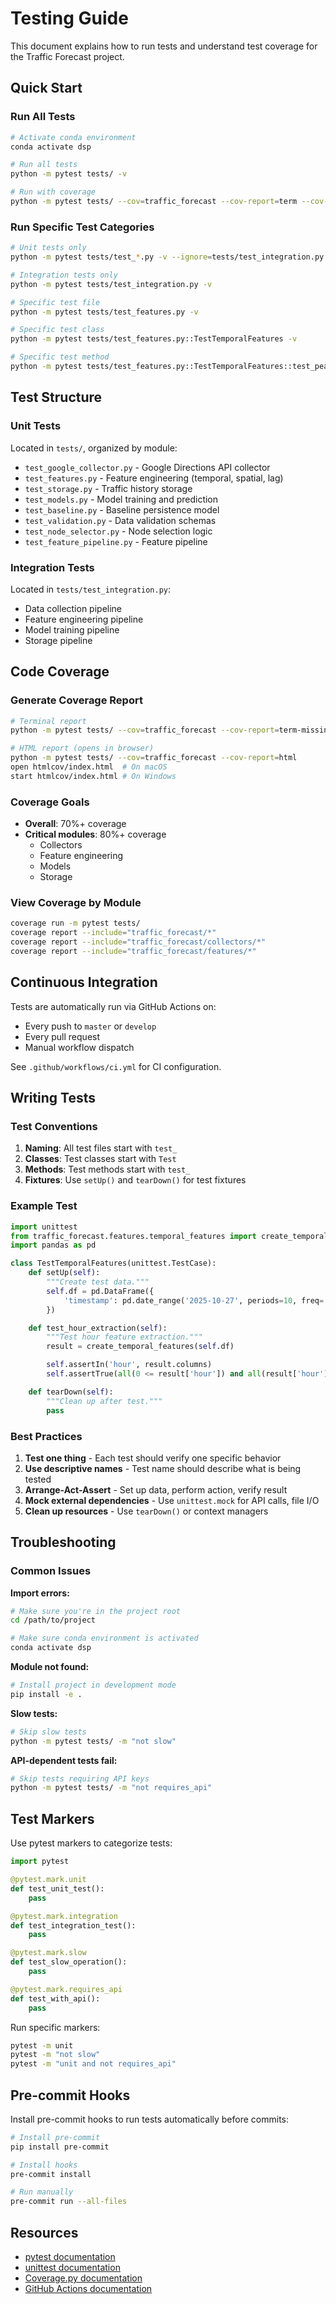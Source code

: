 # Testing Guide

This document explains how to run tests and understand test coverage for the Traffic Forecast project.

## Quick Start

### Run All Tests

```bash
# Activate conda environment
conda activate dsp

# Run all tests
python -m pytest tests/ -v

# Run with coverage
python -m pytest tests/ --cov=traffic_forecast --cov-report=term --cov-report=html
```

### Run Specific Test Categories

```bash
# Unit tests only
python -m pytest tests/test_*.py -v --ignore=tests/test_integration.py

# Integration tests only
python -m pytest tests/test_integration.py -v

# Specific test file
python -m pytest tests/test_features.py -v

# Specific test class
python -m pytest tests/test_features.py::TestTemporalFeatures -v

# Specific test method
python -m pytest tests/test_features.py::TestTemporalFeatures::test_peak_hour_detection -v
```

## Test Structure

### Unit Tests

Located in `tests/`, organized by module:

- `test_google_collector.py` - Google Directions API collector
- `test_features.py` - Feature engineering (temporal, spatial, lag)
- `test_storage.py` - Traffic history storage
- `test_models.py` - Model training and prediction
- `test_baseline.py` - Baseline persistence model
- `test_validation.py` - Data validation schemas
- `test_node_selector.py` - Node selection logic
- `test_feature_pipeline.py` - Feature pipeline

### Integration Tests

Located in `tests/test_integration.py`:

- Data collection pipeline
- Feature engineering pipeline
- Model training pipeline
- Storage pipeline

## Code Coverage

### Generate Coverage Report

```bash
# Terminal report
python -m pytest tests/ --cov=traffic_forecast --cov-report=term-missing

# HTML report (opens in browser)
python -m pytest tests/ --cov=traffic_forecast --cov-report=html
open htmlcov/index.html  # On macOS
start htmlcov/index.html # On Windows
```

### Coverage Goals

- **Overall**: 70%+ coverage
- **Critical modules**: 80%+ coverage
  - Collectors
  - Feature engineering
  - Models
  - Storage

### View Coverage by Module

```bash
coverage run -m pytest tests/
coverage report --include="traffic_forecast/*"
coverage report --include="traffic_forecast/collectors/*"
coverage report --include="traffic_forecast/features/*"
```

## Continuous Integration

Tests are automatically run via GitHub Actions on:

- Every push to `master` or `develop`
- Every pull request
- Manual workflow dispatch

See `.github/workflows/ci.yml` for CI configuration.

## Writing Tests

### Test Conventions

1. **Naming**: All test files start with `test_`
2. **Classes**: Test classes start with `Test`
3. **Methods**: Test methods start with `test_`
4. **Fixtures**: Use `setUp()` and `tearDown()` for test fixtures

### Example Test

```python
import unittest
from traffic_forecast.features.temporal_features import create_temporal_features
import pandas as pd

class TestTemporalFeatures(unittest.TestCase):
    def setUp(self):
        """Create test data."""
        self.df = pd.DataFrame({
            'timestamp': pd.date_range('2025-10-27', periods=10, freq='1H')
        })

    def test_hour_extraction(self):
        """Test hour feature extraction."""
        result = create_temporal_features(self.df)

        self.assertIn('hour', result.columns)
        self.assertTrue(all(0 <= result['hour']) and all(result['hour'] <= 23))

    def tearDown(self):
        """Clean up after test."""
        pass
```

### Best Practices

1. **Test one thing** - Each test should verify one specific behavior
2. **Use descriptive names** - Test name should describe what is being tested
3. **Arrange-Act-Assert** - Set up data, perform action, verify result
4. **Mock external dependencies** - Use `unittest.mock` for API calls, file I/O
5. **Clean up resources** - Use `tearDown()` or context managers

## Troubleshooting

### Common Issues

**Import errors:**

```bash
# Make sure you're in the project root
cd /path/to/project

# Make sure conda environment is activated
conda activate dsp
```

**Module not found:**

```bash
# Install project in development mode
pip install -e .
```

**Slow tests:**

```bash
# Skip slow tests
python -m pytest tests/ -m "not slow"
```

**API-dependent tests fail:**

```bash
# Skip tests requiring API keys
python -m pytest tests/ -m "not requires_api"
```

## Test Markers

Use pytest markers to categorize tests:

```python
import pytest

@pytest.mark.unit
def test_unit_test():
    pass

@pytest.mark.integration
def test_integration_test():
    pass

@pytest.mark.slow
def test_slow_operation():
    pass

@pytest.mark.requires_api
def test_with_api():
    pass
```

Run specific markers:

```bash
pytest -m unit
pytest -m "not slow"
pytest -m "unit and not requires_api"
```

## Pre-commit Hooks

Install pre-commit hooks to run tests automatically before commits:

```bash
# Install pre-commit
pip install pre-commit

# Install hooks
pre-commit install

# Run manually
pre-commit run --all-files
```

## Resources

- [pytest documentation](https://docs.pytest.org/)
- [unittest documentation](https://docs.python.org/3/library/unittest.html)
- [Coverage.py documentation](https://coverage.readthedocs.io/)
- [GitHub Actions documentation](https://docs.github.com/en/actions)
